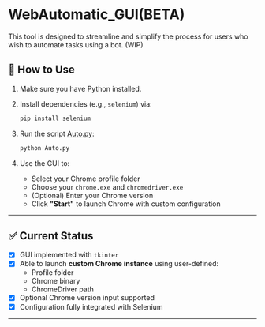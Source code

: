 # WebAutomatic_GUI(BETA)
This tool is designed to streamline and simplify the process for users who wish to automate tasks using a bot. (WIP)

## 🚀 How to Use

1. Make sure you have Python installed.
2. Install dependencies (e.g., `selenium`) via:

   ```bash
   pip install selenium
   ```

3. Run the script [Auto.py](Auto.py):

   ```bash
   python Auto.py
   ```

4. Use the GUI to:
   - Select your Chrome profile folder
   - Choose your `chrome.exe` and `chromedriver.exe`
   - (Optional) Enter your Chrome version
   - Click **"Start"** to launch Chrome with custom configuration

---

## ✅ Current Status

- [x] GUI implemented with `tkinter`
- [x] Able to launch **custom Chrome instance** using user-defined:
  - Profile folder
  - Chrome binary
  - ChromeDriver path
- [x] Optional Chrome version input supported
- [x] Configuration fully integrated with Selenium

---
